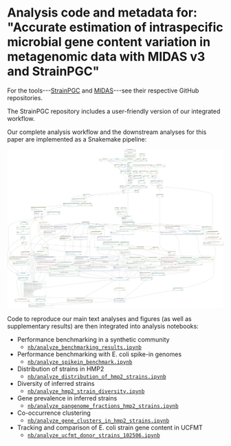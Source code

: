# Analysis code and metadata for: "Accurate estimation of intraspecific microbial gene content variation in metagenomic data with MIDAS v3 and StrainPGC"

For the tools---[StrainPGC](https://github.com/bsmith89/StrainPGC) and
[MIDAS](https://github.com/czbiohub-sf/MIDAS)---see their respective GitHub repositories.

The StrainPGC repository includes a user-friendly version of our integrated workflow.

Our complete analysis workflow and the downstream analyses for this paper are implemented as a Snakemake pipeline:

![The Workflow](doc/static/filegraph.svg)

Code to reproduce our main text analyses and figures (as well as supplementary
results) are then integrated into analysis notebooks:

- Performance benchmarking in a synthetic community
    - [`nb/analyze_benchmarking_results.ipynb`](nb/analyze_benchmarking_results.ipynb)
- Performance benchmarking with E. coli spike-in genomes
    - [`nb/analyze_spikein_benchmark.ipynb`](nb/analyze_spikein_benchmark.ipynb)
- Distribution of strains in HMP2
    - [`nb/analyze_distribution_of_hmp2_strains.ipynb`](nb/analyze_distribution_of_hmp2_strains.ipynb)
- Diversity of inferred strains
    - [`nb/analyze_hmp2_strain_diversity.ipynb`](nb/analyze_hmp2_strain_diversity.ipynb)
- Gene prevalence in inferred strains
    - [`nb/analyze_pangenome_fractions_hmp2_strains.ipynb`](nb/analyze_pangenome_fractions_hmp2_strains.ipynb)
- Co-occurrence clustering
    - [`nb/analyze_gene_clusters_in_hmp2_strains.ipynb`](nb/analyze_gene_clusters_in_hmp2_strains.ipynb)
- Tracking and comparison of E. coli strain gene content in UCFMT
    - [`nb/analyze_ucfmt_donor_strains_102506.ipynb`](nb/analyze_ucfmt_donor_strains_102506.ipynb)
